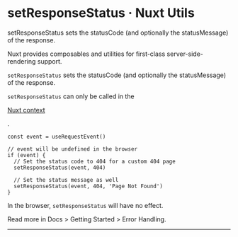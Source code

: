# setResponseStatus · Nuxt Utils
setResponseStatus sets the statusCode (and optionally the statusMessage) of the response.

Nuxt provides composables and utilities for first-class server-side-rendering support.

`setResponseStatus` sets the statusCode (and optionally the statusMessage) of the response.

`setResponseStatus` can only be called in the

[Nuxt context](about:/docs/guide/going-further/nuxt-app#the-nuxt-context)

.

```
const event = useRequestEvent()

// event will be undefined in the browser
if (event) {
  // Set the status code to 404 for a custom 404 page
  setResponseStatus(event, 404)

  // Set the status message as well
  setResponseStatus(event, 404, 'Page Not Found')
}

```


In the browser, `setResponseStatus` will have no effect.

Read more in Docs > Getting Started > Error Handling.

* * *